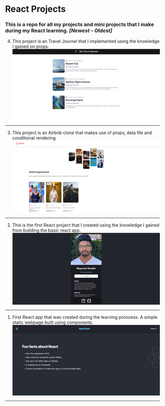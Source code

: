 # React Projects
### This is a repo for all my projects and mini projects that I make during my React learning. *[Newest - Oldest]*


4. This project is an Travel Journel that I implemented using the knowledge I gained on props. 
  ![](https://github.com/MayuranSundar/Learning-React/blob/main/ScreenShots/Travel-Journal.png)
___
3. This project is an Airbnb clone that makes use of props, data file and conditional rendering.
  ![](https://github.com/MayuranSundar/Learning-React/blob/main/ScreenShots/Airbnb-Clone.png)
___
2. This is the first React project that I created using the knowledge I gained from building the basic react app. 
  ![](https://github.com/MayuranSundar/Learning-React/blob/main/ScreenShots/Digital-Business-Card.png)
___
1. First React app that was created during the learning proocess. A simple static webpage built using components.
  ![](https://github.com/MayuranSundar/Learning-React/blob/main/ScreenShots/First-React-App.png)
___
